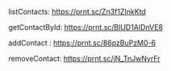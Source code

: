 listContacts: https://prnt.sc/Zn3f1ZInkKtd

getContactById: https://prnt.sc/BlUD1AIDnVE8

addContact : https://prnt.sc/86pzBuPzM0-6

removeContact: https://prnt.sc/jN_TnJwNyrFr